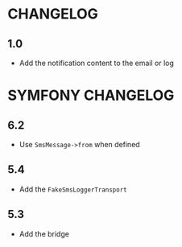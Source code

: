CHANGELOG
=========

1.0
---

* Add the notification content to the email or log

SYMFONY CHANGELOG
=========

6.2
---

* Use `SmsMessage->from` when defined

5.4
---

* Add the ``FakeSmsLoggerTransport``

5.3
---

* Add the bridge
